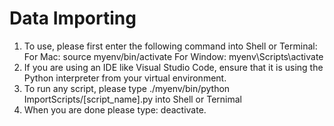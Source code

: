 # Data Importing
1. To use, please first enter the following command into Shell or Terminal:
For Mac: source myenv/bin/activate
For Window: myenv\Scripts\activate
2. If you are using an IDE like Visual Studio Code, ensure that it is using the Python interpreter from your virtual environment.
3. To run any script, please type ./myenv/bin/python ImportScripts/[script_name].py into Shell or Ternimal
4. When you are done please type: deactivate.

